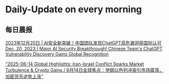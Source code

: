 # Daily-Update on every morning
## 每日晨报
[2023年12月20日 | AI安全新突破！中国团队发现ChatGPT高危漏洞获国际认可  
Dec. 20, 2023 | Major AI Security Breakthrough! Chinese Team's ChatGPT Vulnerability Discovery Gains Global Recognition](./news/2025_06_14_09_48.md) 

["2025-06-14 Global Highlights: Iran-Israel Conflict Sparks Market Turbulence & Crypto Gains / 6月14日全球焦点：伊朗以色列冲突引市场震荡，加密货币逆势上涨"](./news/2025_06_14_09_06.md)


